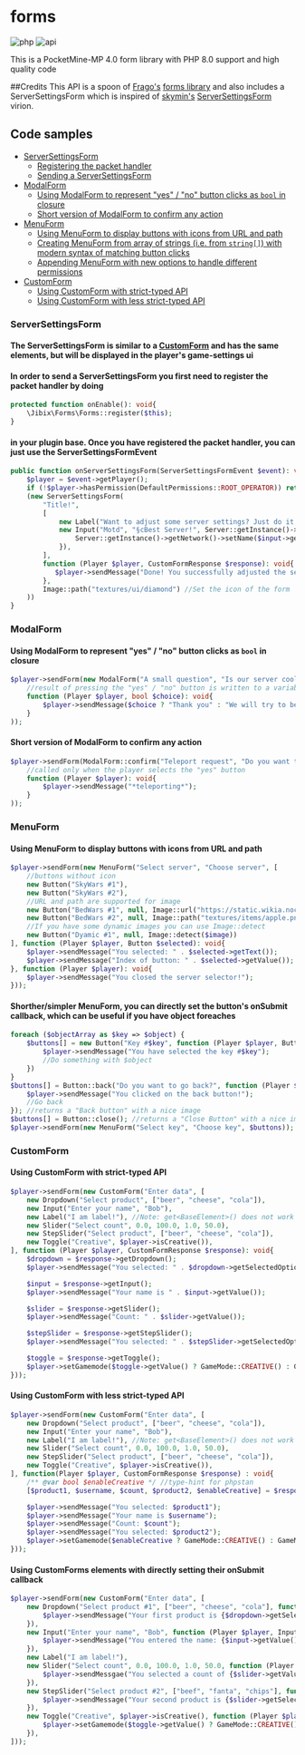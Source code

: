 # forms

![php](https://img.shields.io/badge/php-8.0-informational)
![api](https://img.shields.io/badge/pocketmine-4.0-informational)

This is a PocketMine-MP 4.0 form library with PHP 8.0 support and high quality code

##Credits
This API is a spoon of [Frago's](https://github.com/Frago9876543210) [forms library](https://github.com/Frago9876543210/forms) and also includes a ServerSettingsForm which is inspired of [skymin's](https://github.com/sky-min) [ServerSettingsForm](https://github.com/sky-min/ServerSettingForm) virion. 

## Code samples

+ [ServerSettingsForm](#serversettingsform)
  - [Registering the packet handler](#in-order-to-send-a-serversettingsform-you-first-need-to-register-the-packet-handler-by-doing)
  - [Sending a ServerSettingsForm](#in-your-plugin-base-once-you-have-registered-the-packet-handler-you-can-just-use-the-serversettingsformevent)
+ [ModalForm](#modalform)
    - [Using ModalForm to represent "yes" / "no" button clicks as `bool` in closure](#using-modalform-to-represent-yes--no-button-clicks-as-bool-in-closure)
    - [Short version of ModalForm to confirm any action](#short-version-of-modalform-to-confirm-any-action)
+ [MenuForm](#menuform)
    - [Using MenuForm to display buttons with icons from URL and path](#using-menuform-to-display-buttons-with-icons-from-url-and-path)
    - [Creating MenuForm from array of strings (i.e. from `string[]`) with modern syntax of matching button clicks](#creating-menuform-from-array-of-strings-ie-from-string-with-modern-syntax-of-matching-button-clicks)
    - [Appending MenuForm with new options to handle different permissions](#appending-menuform-with-new-options-to-handle-different-permissions)
+ [CustomForm](#customform)
    - [Using CustomForm with strict-typed API](#using-customform-with-strict-typed-api)
    - [Using CustomForm with less strict-typed API](#using-customform-with-less-strict-typed-api)

### ServerSettingsForm

#### The ServerSettingsForm is similar to a [CustomForm](#customform) and has the same elements, but will be displayed in the player's game-settings ui
#### In order to send a ServerSettingsForm you first need to **register** the packet handler by doing

```php
protected function onEnable(): void{
    \Jibix\Forms\Forms::register($this);
}
```
#### in your plugin base. Once you have registered the packet handler, you can just use the ServerSettingsFormEvent

```php
public function onServerSettingsForm(ServerSettingsFormEvent $event): void{
    $player = $event->getPlayer();
    if (!$player->hasPermission(DefaultPermissions::ROOT_OPERATOR)) return; //Not an operator
    (new ServerSettingsForm(
        "Title!",
        [
            new Label("Want to adjust some server settings? Just do it!"),
            new Input("Motd", "§cBest Server!", Server::getInstance()->getNetwork()->getName(), function (Player $player, Input $input): void{
                Server::getInstance()->getNetwork()->setName($input->getName());
            }),
        ],
        function (Player $player, CustomFormResponse $response): void{
           $player->sendMessage("Done! You successfully adjusted the server settings.") 
        },
        Image::path("textures/ui/diamond") //Set the icon of the form
    ))
}
```

### ModalForm

#### Using ModalForm to represent "yes" / "no" button clicks as `bool` in closure

```php
$player->sendForm(new ModalForm("A small question", "Is our server cool?",
	//result of pressing the "yes" / "no" button is written to a variable $choice
	function (Player $player, bool $choice): void{
		$player->sendMessage($choice ? "Thank you" : "We will try to become better");
	}
));
```

#### Short version of ModalForm to confirm any action

```php
$player->sendForm(ModalForm::confirm("Teleport request", "Do you want to accept it?",
	//called only when the player selects the "yes" button
	function (Player $player): void{
		$player->sendMessage("*teleporting*");
	}
));
```

### MenuForm

#### Using MenuForm to display buttons with icons from URL and path

```php
$player->sendForm(new MenuForm("Select server", "Choose server", [
	//buttons without icon
	new Button("SkyWars #1"),
	new Button("SkyWars #2"),
	//URL and path are supported for image
	new Button("BedWars #1", null, Image::url("https://static.wikia.nocookie.net/minecraft_gamepedia/images/f/f0/Melon_JE2_BE2.png")),
	new Button("BedWars #2", null, Image::path("textures/items/apple.png")),
	//If you have some dynamic images you can use Image::detect
	new Button("Dyamic #1", null, Image::detect($image))
], function (Player $player, Button $selected): void{
	$player->sendMessage("You selected: " . $selected->getText());
	$player->sendMessage("Index of button: " . $selected->getValue());
}, function (Player $player): void{
    $player->sendMessage("You closed the server selector!");
}));
```

#### Shorther/simpler MenuForm, you can directly set the button's onSubmit callback, which can be useful if you have object foreaches 

```php
foreach ($objectArray as $key => $object) {
    $buttons[] = new Button("Key #$key", function (Player $player, Button $selected) use ($key, $object): void{
        $player->sendMessage("You have selected the key #$key");
        //Do something with $object
    })
}
$buttons[] = Button::back("Do you want to go back?", function (Player $player): void{
    $player->sendMessage("You clicked on the back button!");
    //Go back
}); //returns a "Back button" with a nice image
$buttons[] = Button::close(); //returns a "Close Button" with a nice image
$player->sendForm(new MenuForm("Select key", "Choose key", $buttons));
```

### CustomForm

#### Using CustomForm with strict-typed API

```php
$player->sendForm(new CustomForm("Enter data", [
	new Dropdown("Select product", ["beer", "cheese", "cola"]),
	new Input("Enter your name", "Bob"),
	new Label("I am label!"), //Note: get<BaseElement>() does not work with label
	new Slider("Select count", 0.0, 100.0, 1.0, 50.0),
	new StepSlider("Select product", ["beer", "cheese", "cola"]),
	new Toggle("Creative", $player->isCreative()),
], function (Player $player, CustomFormResponse $response): void{
	$dropdown = $response->getDropdown();
	$player->sendMessage("You selected: " . $dropdown->getSelectedOption());

	$input = $response->getInput();
	$player->sendMessage("Your name is " . $input->getValue());

	$slider = $response->getSlider();
	$player->sendMessage("Count: " . $slider->getValue());

	$stepSlider = $response->getStepSlider();
	$player->sendMessage("You selected: " . $stepSlider->getSelectedOption());

	$toggle = $response->getToggle();
	$player->setGamemode($toggle->getValue() ? GameMode::CREATIVE() : GameMode::SURVIVAL());
}));
```

#### Using CustomForm with less strict-typed API

```php
$player->sendForm(new CustomForm("Enter data", [
	new Dropdown("Select product", ["beer", "cheese", "cola"]),
	new Input("Enter your name", "Bob"),
	new Label("I am label!"), //Note: get<BaseElement>() does not work with label
	new Slider("Select count", 0.0, 100.0, 1.0, 50.0),
	new StepSlider("Select product", ["beer", "cheese", "cola"]),
	new Toggle("Creative", $player->isCreative()),
], function(Player $player, CustomFormResponse $response) : void{
	/** @var bool $enableCreative */ //type-hint for phpstan
	[$product1, $username, $count, $product2, $enableCreative] = $response->getValues();

	$player->sendMessage("You selected: $product1");
	$player->sendMessage("Your name is $username");
	$player->sendMessage("Count: $count");
	$player->sendMessage("You selected: $product2");
	$player->setGamemode($enableCreative ? GameMode::CREATIVE() : GameMode::SURVIVAL());
}));
```

#### Using CustomForms elements with directly setting their onSubmit callback

```php
$player->sendForm(new CustomForm("Enter data", [
	new Dropdown("Select product #1", ["beer", "cheese", "cola"], function (Player $player, Dropdown $dropdown): void{
	    $player->sendMessage("Your first product is {$dropdown->getSelectedOption()}");
	}),
	new Input("Enter your name", "Bob", function (Player $player, Input $input): void{
	    $player->sendMessage("You entered the name: {$input->getValue()}!");
	}),
	new Label("I am label!"),
	new Slider("Select count", 0.0, 100.0, 1.0, 50.0, function (Player $player, Slider $slider): void{
	    $player->sendMessgae("You selected a count of {$slider->getValue()}");
	}),
	new StepSlider("Select product #2", ["beef", "fanta", "chips"], function (Player $player, StepSlider $slider): void{
	    $player->sendMessage("Your second product is {$slider->getSelectedOption()}");
	}),
	new Toggle("Creative", $player->isCreative(), function (Player $player, Toggle $toggle): void{
	    $player->setGamemode($toggle->getValue() ? GameMode::CREATIVE() : GameMode::SURVIVAL());
	}),
]));
```